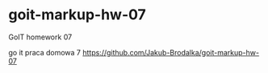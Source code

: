 # goit-markup-hw-07
 GoIT homework 07

go it praca domowa 7
https://github.com/Jakub-Brodalka/goit-markup-hw-07
